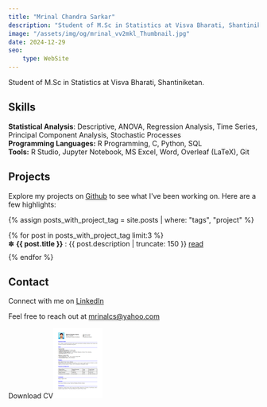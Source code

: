 ```yaml
---
title: "Mrinal Chandra Sarkar"
description: "Student of M.Sc in Statistics at Visva Bharati, Shantiniketan."
image: "/assets/img/og/mrinal_vv2mkl_Thumbnail.jpg"
date: 2024-12-29 
seo:
    type: WebSite
---
```


Student of M.Sc in Statistics at Visva Bharati, Shantiniketan.
 
## Skills

<ul style="list-style-type: none;padding-left: 0;list-style-position: inside;">
  <li> <strong>Statistical Analysis</strong>: Descriptive, ANOVA, Regression Analysis, Time Series, Principal Component Analysis, Stochastic Processes</li>
  <li> <strong>Programming Languages:</strong> R Programming, C, Python, SQL</li>
  <li> <strong>Tools:</strong> R Studio, Jupyter Notebook, MS Excel, Word, Overleaf (LaTeX), Git</li>
</ul>


## Projects
Explore my projects on [Github](https://github.com/mrinalcs) to see what I've been working on. Here are a few highlights:

{% assign posts_with_project_tag = site.posts | where: "tags", "project" %}

<ul style="list-style-position: inside; padding-left: 0;">
  {% for post in posts_with_project_tag limit:3 %}
    <li style="margin-bottom: 10px;list-style-type: '&#10045;'">
      <span style="font-weight: bold;">{{ post.title }}</span> : {{ post.description | truncate: 150 }} <a href="{{ post.url }}">read</a>
    </li>
  {% endfor %}
</ul>


## Contact

Connect with me on [LinkedIn](https://www.linkedin.com/in/mrinalcs/) 

Feel free to reach out at [mrinalcs@yahoo.com](mailto:mrinalcs@yahoo.com)

Download CV[![Mrinal Chandra Sarkar CV](/assets/img/cv.png)](/assets/doc/cv.pdf "Download Mrinal Chandra Sarkar CV")